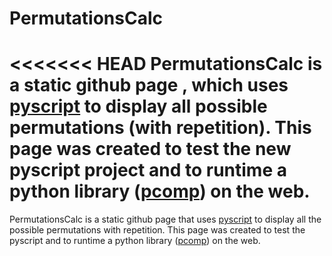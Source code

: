 # PermutationsCalc
<<<<<<< HEAD
PermutationsCalc is a static github page , which uses [pyscript](https://pyscript.net/) to display all possible permutations (with repetition). This page was created to test the new pyscript  project and to runtime a python library ([pcomp](https://github.com/AntonisPiloridis/pcomp)) on the web.
=======
PermutationsCalc is a static github page that uses [pyscript](https://pyscript.net/) to display all the possible permutations with repetition. This page was created to test the pyscript and to runtime a python library ([pcomp](https://github.com/AntonisPiloridis/pcomp)) on the web.
